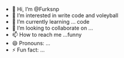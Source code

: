 - 👋 Hi, I’m @Furksnp
- 👀 I’m interested in write code and voleyball
- 🌱 I’m currently learning ... code
- 💞️ I’m looking to collaborate on ...
- 📫 How to reach me ...funny
- 😄 Pronouns: ...
- ⚡ Fun fact: ...

<!---
Furksnp/Furksnp is a ✨ special ✨ repository because its `README.md` (this file) appears on your GitHub profile.
You can click the Preview link to take a look at your changes.
--->
